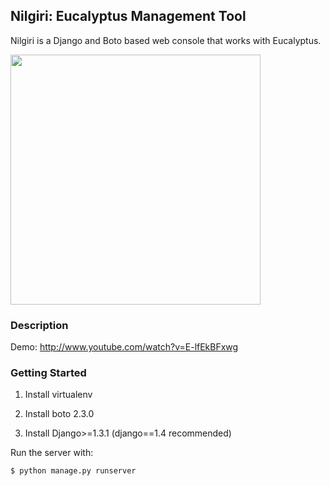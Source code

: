 ## Nilgiri: Eucalyptus Management Tool


Nilgiri is a Django and Boto based web console that works with Eucalyptus.

<img src="http://mdshaonimran.github.com/images/nilgiri.png" width=400>

### Description

Demo: http://www.youtube.com/watch?v=E-lfEkBFxwg


### Getting Started


1. Install virtualenv

2. Install boto 2.3.0

3. Install Django>=1.3.1 (django==1.4 recommended)

Run the server with:

    $ python manage.py runserver
